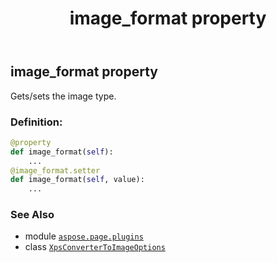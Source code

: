 ﻿---
title: image_format property
second_title: Aspose.Page for Python via .NET API References
description: 
type: docs
weight: 60
url: /python-net/aspose.page.plugins/xpsconvertertoimageoptions/image_format/
is_root: false
---

## image_format property


Gets/sets the image type.
### Definition:
```python
@property
def image_format(self):
    ...
@image_format.setter
def image_format(self, value):
    ...
```

### See Also
* module [`aspose.page.plugins`](../../)
* class [`XpsConverterToImageOptions`](/page/python-net/aspose.page.plugins/xpsconvertertoimageoptions)
